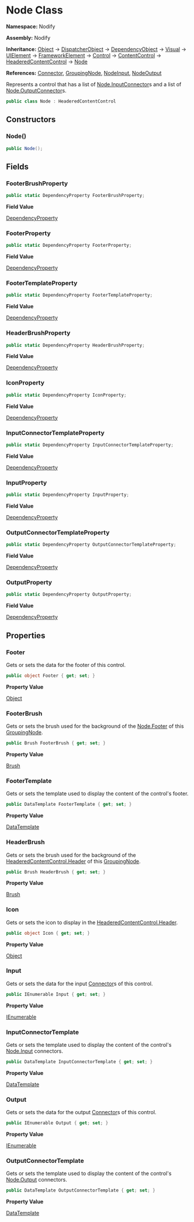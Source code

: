 # Node Class  
  
**Namespace:** Nodify  
  
**Assembly:** Nodify  
  
**Inheritance:** [Object](https://docs.microsoft.com/en-us/dotnet/api/System.Object) → [DispatcherObject](https://docs.microsoft.com/en-us/dotnet/api/System.Windows.Threading.DispatcherObject) → [DependencyObject](https://docs.microsoft.com/en-us/dotnet/api/System.Windows.DependencyObject) → [Visual](https://docs.microsoft.com/en-us/dotnet/api/System.Windows.Media.Visual) → [UIElement](https://docs.microsoft.com/en-us/dotnet/api/System.Windows.UIElement) → [FrameworkElement](https://docs.microsoft.com/en-us/dotnet/api/System.Windows.FrameworkElement) → [Control](https://docs.microsoft.com/en-us/dotnet/api/System.Windows.Controls.Control) → [ContentControl](https://docs.microsoft.com/en-us/dotnet/api/System.Windows.Controls.ContentControl) → [HeaderedContentControl](https://docs.microsoft.com/en-us/dotnet/api/System.Windows.Controls.HeaderedContentControl) → [Node](Node)  
  
**References:** [Connector](Connector), [GroupingNode](GroupingNode), [NodeInput](NodeInput), [NodeOutput](NodeOutput)  
  
Represents a control that has a list of [Node.Input](Node#input)[Connector](Connector)s and a list of [Node.Output](Node#output)[Connector](Connector)s.  
  
```csharp  
public class Node : HeaderedContentControl  
```  
## Constructors  
  
### Node()  
  
```csharp  
public Node();  
```  
## Fields  
  
### FooterBrushProperty  
  
```csharp  
public static DependencyProperty FooterBrushProperty;  
```  
**Field Value**  
  
[DependencyProperty](https://docs.microsoft.com/en-us/dotnet/api/System.Windows.DependencyProperty)  
  
### FooterProperty  
  
```csharp  
public static DependencyProperty FooterProperty;  
```  
**Field Value**  
  
[DependencyProperty](https://docs.microsoft.com/en-us/dotnet/api/System.Windows.DependencyProperty)  
  
### FooterTemplateProperty  
  
```csharp  
public static DependencyProperty FooterTemplateProperty;  
```  
**Field Value**  
  
[DependencyProperty](https://docs.microsoft.com/en-us/dotnet/api/System.Windows.DependencyProperty)  
  
### HeaderBrushProperty  
  
```csharp  
public static DependencyProperty HeaderBrushProperty;  
```  
**Field Value**  
  
[DependencyProperty](https://docs.microsoft.com/en-us/dotnet/api/System.Windows.DependencyProperty)  
  
### IconProperty  
  
```csharp  
public static DependencyProperty IconProperty;  
```  
**Field Value**  
  
[DependencyProperty](https://docs.microsoft.com/en-us/dotnet/api/System.Windows.DependencyProperty)  
  
### InputConnectorTemplateProperty  
  
```csharp  
public static DependencyProperty InputConnectorTemplateProperty;  
```  
**Field Value**  
  
[DependencyProperty](https://docs.microsoft.com/en-us/dotnet/api/System.Windows.DependencyProperty)  
  
### InputProperty  
  
```csharp  
public static DependencyProperty InputProperty;  
```  
**Field Value**  
  
[DependencyProperty](https://docs.microsoft.com/en-us/dotnet/api/System.Windows.DependencyProperty)  
  
### OutputConnectorTemplateProperty  
  
```csharp  
public static DependencyProperty OutputConnectorTemplateProperty;  
```  
**Field Value**  
  
[DependencyProperty](https://docs.microsoft.com/en-us/dotnet/api/System.Windows.DependencyProperty)  
  
### OutputProperty  
  
```csharp  
public static DependencyProperty OutputProperty;  
```  
**Field Value**  
  
[DependencyProperty](https://docs.microsoft.com/en-us/dotnet/api/System.Windows.DependencyProperty)  
  
## Properties  
  
### Footer  
  
Gets or sets the data for the footer of this control.  
  
```csharp  
public object Footer { get; set; }  
```  
**Property Value**  
  
[Object](https://docs.microsoft.com/en-us/dotnet/api/System.Object)  
  
### FooterBrush  
  
Gets or sets the brush used for the background of the [Node.Footer](Node#footer) of this [GroupingNode](GroupingNode).  
  
```csharp  
public Brush FooterBrush { get; set; }  
```  
**Property Value**  
  
[Brush](https://docs.microsoft.com/en-us/dotnet/api/System.Windows.Media.Brush)  
  
### FooterTemplate  
  
Gets or sets the template used to display the content of the control's footer.  
  
```csharp  
public DataTemplate FooterTemplate { get; set; }  
```  
**Property Value**  
  
[DataTemplate](https://docs.microsoft.com/en-us/dotnet/api/System.Windows.DataTemplate)  
  
### HeaderBrush  
  
Gets or sets the brush used for the background of the [HeaderedContentControl.Header](https://docs.microsoft.com/en-us/dotnet/api/System.Windows.Controls.HeaderedContentControl.header) of this [GroupingNode](GroupingNode).  
  
```csharp  
public Brush HeaderBrush { get; set; }  
```  
**Property Value**  
  
[Brush](https://docs.microsoft.com/en-us/dotnet/api/System.Windows.Media.Brush)  
  
### Icon  
  
Gets or sets the icon to display in the [HeaderedContentControl.Header](https://docs.microsoft.com/en-us/dotnet/api/System.Windows.Controls.HeaderedContentControl.header).  
  
```csharp  
public object Icon { get; set; }  
```  
**Property Value**  
  
[Object](https://docs.microsoft.com/en-us/dotnet/api/System.Object)  
  
### Input  
  
Gets or sets the data for the input [Connector](Connector)s of this control.  
  
```csharp  
public IEnumerable Input { get; set; }  
```  
**Property Value**  
  
[IEnumerable](https://docs.microsoft.com/en-us/dotnet/api/System.Collections.IEnumerable)  
  
### InputConnectorTemplate  
  
Gets or sets the template used to display the content of the control's [Node.Input](Node#input) connectors.  
  
```csharp  
public DataTemplate InputConnectorTemplate { get; set; }  
```  
**Property Value**  
  
[DataTemplate](https://docs.microsoft.com/en-us/dotnet/api/System.Windows.DataTemplate)  
  
### Output  
  
Gets or sets the data for the output [Connector](Connector)s of this control.  
  
```csharp  
public IEnumerable Output { get; set; }  
```  
**Property Value**  
  
[IEnumerable](https://docs.microsoft.com/en-us/dotnet/api/System.Collections.IEnumerable)  
  
### OutputConnectorTemplate  
  
Gets or sets the template used to display the content of the control's [Node.Output](Node#output) connectors.  
  
```csharp  
public DataTemplate OutputConnectorTemplate { get; set; }  
```  
**Property Value**  
  
[DataTemplate](https://docs.microsoft.com/en-us/dotnet/api/System.Windows.DataTemplate)  
  
